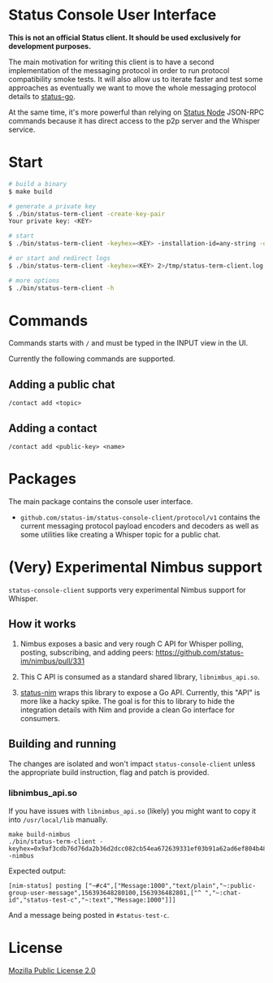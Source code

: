 Status Console User Interface
=============================

**This is not an official Status client. It should be used exclusively for development purposes.**

The main motivation for writing this client is to have a second implementation of the messaging protocol in order to run protocol compatibility smoke tests. It will also allow us to iterate faster and test some approaches as eventually we want to move the whole messaging protocol details to [status-go](https://github.com/status-im/status-go).

At the same time, it's more powerful than relying on [Status Node](https://status.im/docs/run_status_node.html) JSON-RPC commands because it has direct access to the p2p server and the Whisper service.

# Start

```bash
# build a binary
$ make build

# generate a private key
$ ./bin/status-term-client -create-key-pair
Your private key: <KEY>

# start
$ ./bin/status-term-client -keyhex=<KEY> -installation-id=any-string -data-dir=your-data-dir

# or start and redirect logs
$ ./bin/status-term-client -keyhex=<KEY> 2>/tmp/status-term-client.log

# more options
$ ./bin/status-term-client -h
```

# Commands

Commands starts with `/` and must be typed in the INPUT view in the UI.

Currently the following commands are supported.

## Adding a public chat

`/contact add <topic>`

## Adding a contact

`/contact add <public-key> <name>`

# Packages

The main package contains the console user interface.

* `github.com/status-im/status-console-client/protocol/v1` contains the current messaging protocol payload encoders and decoders as well as some utilities like creating a Whisper topic for a public chat.

# (Very) Experimental Nimbus support

`status-console-client` supports very experimental Nimbus support for Whisper.

## How it works

1. Nimbus exposes a basic and very rough C API for Whisper polling, posting,
  subscribing, and adding peers: https://github.com/status-im/nimbus/pull/331

2. This C API is consumed as a standard shared library, `libnimbus_api.so`.

3. [status-nim](https://github.com/status-im/status-nim) wraps this library to
expose a Go API. Currently, this "API" is more like a hacky spike. The goal is
for this to library to hide the integration details with Nim and provide a clean
Go interface for consumers.
 
## Building and running

The changes are isolated and won't impact `status-console-client` unless the
appropriate build instruction, flag and patch is provided.

### libnimbus_api.so

If you have issues with `libnimbus_api.so` (likely) you might want to copy it
into `/usr/local/lib` manually.

```
make build-nimbus
./bin/status-term-client -keyhex=0x9af3cdb76d76da2b36d2dcc082cb54ea672639331ef03b91a62ad6ef804b4896 -nimbus
```

Expected output:

```
[nim-status] posting ["~#c4",["Message:1000","text/plain","~:public-group-user-message",156393648280100,1563936482801,["^ ","~:chat-id","status-test-c","~:text","Message:1000"]]]
```

And a message being posted in `#status-test-c`.


# License

[Mozilla Public License 2.0](https://github.com/status-im/status-go/blob/develop/LICENSE.md)
